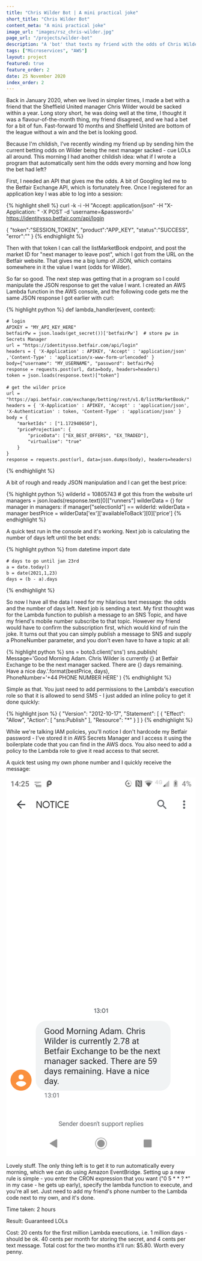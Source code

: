```yaml
---
title: "Chris Wilder Bot | A mini practical joke"
short_title: "Chris Wilder Bot"
content_meta: "A mini practical joke"
image_url: "images/rsz_chris-wilder.jpg"
page_url: "/projects/wilder-bot"
description: "A 'bot' that texts my friend with the odds of Chris Wilder being sacked"
tags: ["Microservices", "AWS"]
layout: project
featured: true
feature_order: 2
date: 25 November 2020
index_order: 2
---
```


Back in January 2020, when we lived in simpler times, I made a bet with a friend that the Sheffield United manager Chris Wilder would be sacked within a year. Long story short, he was doing well at the time, I thought it was a flavour-of-the-month thing, my friend disagreed, and we had a bet for a bit of fun. Fast-forward 10 months and Sheffield United are bottom of the league without a win and the bet is looking good. 

Because I'm childish, I've recently winding my friend up by sending him the current betting odds on Wilder being the next manager sacked - cue LOLs all around. This morning I had another childish idea: what if I wrote a program that automatically sent him the odds every morning and how long the bet had left? 

First, I needed an API that gives me the odds. A bit of Googling led me to the Betfair Exchange API, which is fortunately free. Once I registered for an application key I was able to log into a session:

{% highlight shell %}
curl -k -i -H "Accept: application/json" -H "X-Application: <AppKey>" -X POST -d 'username=<username>&password=<password>' https://identitysso.betfair.com/api/login
  
{
  "token":"SESSION_TOKEN",
  "product":"APP_KEY",
  "status":"SUCCESS",
  "error":""
}
{% endhighlight %}

Then with that token I can call the listMarketBook endpoint, and post the market ID for "next manager to leave post", which I got from the URL on the Betfair website. That gives me a big lump of JSON, which contains somewhere in it the value I want (odds for Wilder). 

So far so good. The next step was getting that in a program so I could manipulate the JSON response to get the value I want. I created an AWS Lambda function in the AWS console, and the following code gets me the same JSON response I got earlier with curl:

{% highlight python %}
def lambda_handler(event, context):
    
    # login
    APIKEY = "MY_API_KEY_HERE"
    betfairPw = json.loads(get_secret())['betfairPw']  # store pw in Secrets Manager
    url = "https://identitysso.betfair.com/api/login"
    headers = { 'X-Application' : APIKEY, 'Accept' : 'application/json' ,'Content-Type' : 'application/x-www-form-urlencoded' }
    body={"username": "MY_USERNAME", "password": betfairPw}
    response = requests.post(url, data=body, headers=headers)
    token = json.loads(response.text)["token"]
    
    # get the wilder price
    url = "https://api.betfair.com/exchange/betting/rest/v1.0/listMarketBook/"
    headers = { 'X-Application' : APIKEY, 'Accept' : 'application/json', 'X-Authentication' : token, 'Content-Type' : 'application/json' }
    body = {
    	"marketIds" : ["1.172940650"],
    	"priceProjection": {
            "priceData": ["EX_BEST_OFFERS", "EX_TRADED"],
            "virtualise": "true"
        }
    }
    response = requests.post(url, data=json.dumps(body), headers=headers)
{% endhighlight %}

A bit of rough and ready JSON manipulation and I can get the best price:

{% highlight python %}
    wilderId = 10805743  # got this from the website url
    managers = json.loads(response.text)[0]["runners"]
    wilderData = {}
    for manager in managers:
        if manager["selectionId"] == wilderId:
            wilderData = manager
    bestPrice = wilderData['ex']['availableToBack'][0]['price']
{% endhighlight %}

A quick test run in the console and it's working. Next job is calculating the number of days left until the bet ends:

{% highlight python %}
    from datetime import date

    # days to go until jan 23rd
    a = date.today()
    b = date(2021,1,23)
    days = (b - a).days
{% endhighlight %}

So now I have all the data I need for my hilarious text message: the odds and the number of days left. Next job is sending a text. My first thought was for the Lambda function to publish a message to an SNS Topic, and have my friend's mobile number subscribe to that topic. However my friend would have to confirm the subscription first, which would kind of ruin the joke. It turns out that you can simply publish a message to SNS and supply a PhoneNumber parameter, and you don't even have to have a topic at all:

{% highlight python %}
    sns = boto3.client('sns')
    sns.publish(
        Message='Good Morning Adam. Chris Wilder is currently {} at Betfair Exchange to be the next manager sacked. There are {} days remaining. Have a nice day.'.format(bestPrice, days),    
        PhoneNumber='+44 PHONE NUMBER HERE'
    )
{% endhighlight %}

Simple as that. You just need to add permissions to the Lambda's execution role so that it is allowed to send SMS - I just added an inline policy to get it done quickly:

{% highlight json %}
{
    "Version": "2012-10-17",
    "Statement": [
        {
            "Effect": "Allow",
            "Action": [
                "sns:Publish"
            ],
            "Resource": "*"
        }
    ]
}
{% endhighlight %}

While we're talking IAM policies, you'll notice I don't hardcode my Betfair password - I've stored it in AWS Secrets Manager and I access it using the boilerplate code that you can find in the AWS docs. You also need to add a policy to the Lambda role to give it read access to that secret.

A quick test using my own phone number and I quickly receive the message:

![Phone Screenshot](/images/phone-screenshot.png "Phone screenshot")

Lovely stuff. The only thing left is to get it to run automatically every morning, which we can do using Amazon EventBridge. Setting up a new rule is simple - you enter the CRON expression that you want ("0 5 * * ? *" in my case - he gets up early), specify the lambda function to execute, and you're all set. Just need to add my friend's phone number to the Lambda code next to my own, and it's done.

Time taken: 2 hours

Result: Guaranteed LOLs

Cost: 20 cents for the first million Lambda executions, i.e. 1 million days - should be ok. 40 cents per month for storing the secret, and 4 cents per text message. Total cost for the two months it'll run: $5.80. Worth every penny.


